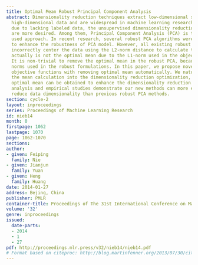 ```yaml
---
title: Optimal Mean Robust Principal Component Analysis
abstract: Dimensionality reduction techniques extract low-dimensional structure from
  high-dimensional data and are widespread in machine learning research. In practice,
  due to lacking labeled data, the unsupervised dimensionality reduction algorithms
  are more desired. Among them, Principal Component Analysis (PCA) is the most widely
  used approach. In recent research, several robust PCA algorithms were presented
  to enhance the robustness of PCA model. However, all existing robust PCA methods
  incorrectly center the data using the L2-norm distance to calculate the mean, which
  actually is not the optimal mean due to the L1-norm used in the objective functions.
  It is non-trivial to remove the optimal mean in the robust PCA, because of the sparsity-inducing
  norms used in the robust formulations. In this paper, we propose novel robust PCA
  objective functions with removing optimal mean automatically. We naturally integrate
  the mean calculation into the dimensionality reduction optimization, such that the
  optimal mean can be obtained to enhance the dimensionality reduction. Both theoretical
  analysis and empirical studies demonstrate our new methods can more effectively
  reduce data dimensionality than previous robust PCA methods.
section: cycle-2
layout: inproceedings
series: Proceedings of Machine Learning Research
id: nieb14
month: 0
firstpage: 1062
lastpage: 1070
page: 1062-1070
sections: 
author:
- given: Feiping
  family: Nie
- given: Jianjun
  family: Yuan
- given: Heng
  family: Huang
date: 2014-01-27
address: Bejing, China
publisher: PMLR
container-title: Proceedings of The 31st International Conference on Machine Learning
volume: '32'
genre: inproceedings
issued:
  date-parts:
  - 2014
  - 1
  - 27
pdf: http://proceedings.mlr.press/v32/nieb14/nieb14.pdf
# Format based on citeproc: http://blog.martinfenner.org/2013/07/30/citeproc-yaml-for-bibliographies/
---
```

